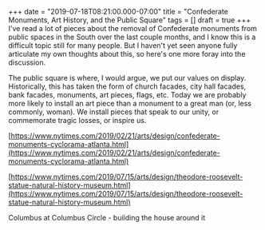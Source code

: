 +++
date = "2019-07-18T08:21:00.000-07:00"
title = "Confederate Monuments, Art History, and the Public Square"
tags = []
draft = true
+++
I've read a lot of pieces about the removal of Confederate monuments from public spaces in the South over the last couple months, and I know this is a difficult topic still for many people.  But I haven't yet seen anyone fully articulate my own thoughts about this, so here's one more foray into the discussion.

The public square is where, I would argue, we put our values on display.  Historically, this has taken the form of church facades, city hall facades, bank facades, monuments, art pieces, flags, etc.  Today we are probably more likely to install an art piece than a monument to a great man (or, less commonly, woman).  We install pieces that speak to our unity, or commemorate tragic losses, or inspire us.

[https://www.nytimes.com/2019/02/21/arts/design/confederate-monuments-cyclorama-atlanta.html](https://www.nytimes.com/2019/02/21/arts/design/confederate-monuments-cyclorama-atlanta.html)

[https://www.nytimes.com/2019/07/15/arts/design/theodore-roosevelt-statue-natural-history-museum.html](https://www.nytimes.com/2019/07/15/arts/design/theodore-roosevelt-statue-natural-history-museum.html)

Columbus at Columbus Circle - building the house around it
